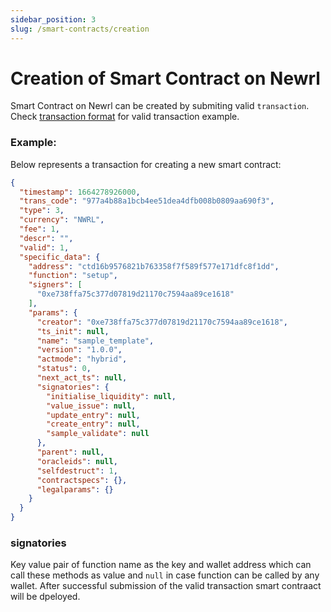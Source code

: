 ```yaml
---
sidebar_position: 3
slug: /smart-contracts/creation
---
```


# Creation of Smart Contract on Newrl



Smart Contract on Newrl can be created by submiting valid `transaction`. Check [transaction format](../Dapps/transaction-format.md) for valid transaction example.


### Example:

Below represents a transaction for creating a new smart contract:
```json
{
  "timestamp": 1664278926000,
  "trans_code": "977a4b88a1bcb4ee51dea4dfb008b0809aa690f3",
  "type": 3,
  "currency": "NWRL",
  "fee": 1,
  "descr": "",
  "valid": 1,
  "specific_data": {
    "address": "ctd16b9576821b763358f7f589f577e171dfc8f1dd",
    "function": "setup",
    "signers": [
      "0xe738ffa75c377d07819d21170c7594aa89ce1618"
    ],
    "params": {
      "creator": "0xe738ffa75c377d07819d21170c7594aa89ce1618",
      "ts_init": null,
      "name": "sample_template",
      "version": "1.0.0",
      "actmode": "hybrid",
      "status": 0,
      "next_act_ts": null,
      "signatories": {
        "initialise_liquidity": null,
        "value_issue": null,
        "update_entry": null,
        "create_entry": null,
        "sample_validate": null
      },
      "parent": null,
      "oracleids": null,
      "selfdestruct": 1,
      "contractspecs": {},
      "legalparams": {}
    }
  }
}

```
### signatories
Key value pair of function name as the key and wallet address which can call these methods as value and `null` in case function can be called by any wallet. 
After successful submission of the valid transaction smart contraact will be dpeloyed.